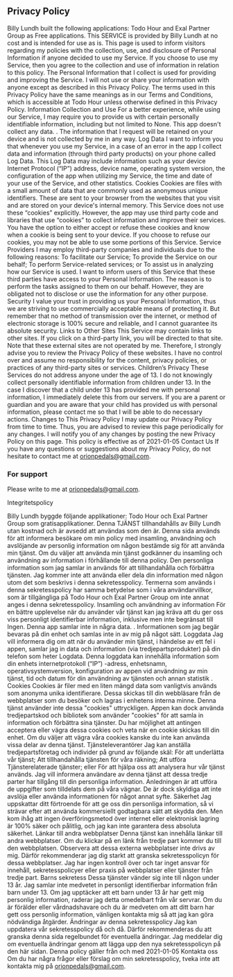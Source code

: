 ## Privacy Policy
Billy Lundh built the following applications: Todo Hour and Exal Partner Group as Free applications. This SERVICE is provided by Billy Lundh at no cost and is intended for use as is.
This page is used to inform visitors regarding my policies with the collection, use, and disclosure of Personal Information if anyone decided to use my Service.
If you choose to use my Service, then you agree to the collection and use of information in relation to this policy. The Personal Information that I collect is used for providing and improving the Service. I will not use or share your information with anyone except as described in this Privacy Policy.
The terms used in this Privacy Policy have the same meanings as in our Terms and Conditions, which is accessible at Todo Hour unless otherwise defined in this Privacy Policy.
Information Collection and Use
For a better experience, while using our Service, I may require you to provide us with certain personally identifiable information, including but not limited to None. This app doesn't collect any data. . The information that I request will be retained on your device and is not collected by me in any way.
Log Data
I want to inform you that whenever you use my Service, in a case of an error in the app I collect data and information (through third party products) on your phone called Log Data. This Log Data may include information such as your device Internet Protocol (“IP”) address, device name, operating system version, the configuration of the app when utilizing my Service, the time and date of your use of the Service, and other statistics.
Cookies
Cookies are files with a small amount of data that are commonly used as anonymous unique identifiers. These are sent to your browser from the websites that you visit and are stored on your device's internal memory.
This Service does not use these “cookies” explicitly. However, the app may use third party code and libraries that use “cookies” to collect information and improve their services. You have the option to either accept or refuse these cookies and know when a cookie is being sent to your device. If you choose to refuse our cookies, you may not be able to use some portions of this Service.
Service Providers
I may employ third-party companies and individuals due to the following reasons:
To facilitate our Service;
To provide the Service on our behalf;
To perform Service-related services; or
To assist us in analyzing how our Service is used.
I want to inform users of this Service that these third parties have access to your Personal Information. The reason is to perform the tasks assigned to them on our behalf. However, they are obligated not to disclose or use the information for any other purpose.
Security
I value your trust in providing us your Personal Information, thus we are striving to use commercially acceptable means of protecting it. But remember that no method of transmission over the internet, or method of electronic storage is 100% secure and reliable, and I cannot guarantee its absolute security.
Links to Other Sites
This Service may contain links to other sites. If you click on a third-party link, you will be directed to that site. Note that these external sites are not operated by me. Therefore, I strongly advise you to review the Privacy Policy of these websites. I have no control over and assume no responsibility for the content, privacy policies, or practices of any third-party sites or services.
Children’s Privacy
These Services do not address anyone under the age of 13. I do not knowingly collect personally identifiable information from children under 13. In the case I discover that a child under 13 has provided me with personal information, I immediately delete this from our servers. If you are a parent or guardian and you are aware that your child has provided us with personal information, please contact me so that I will be able to do necessary actions.
Changes to This Privacy Policy
I may update our Privacy Policy from time to time. Thus, you are advised to review this page periodically for any changes. I will notify you of any changes by posting the new Privacy Policy on this page.
This policy is effective as of 2021-01-05
Contact Us
If you have any questions or suggestions about my Privacy Policy, do not hesitate to contact me at orionpedals@gmail.com.


### For support
Please write to me at orionpedals@gmail.com.

Integritetspolicy

Billy Lundh byggde följande applikationer: Todo Hour och Exal Partner Group som gratisapplikationer. Denna TJÄNST tillhandahålls av Billy Lundh utan kostnad och är avsedd att användas som den är. Denna sida används för att informera besökare om min policy med insamling, användning och avslöjande av personlig information om någon bestämde sig för att använda min tjänst. Om du väljer att använda min tjänst godkänner du insamling och användning av information i förhållande till denna policy. Den personliga information som jag samlar in används för att tillhandahålla och förbättra tjänsten. Jag kommer inte att använda eller dela din information med någon utom det som beskrivs i denna sekretesspolicy. Termerna som används i denna sekretesspolicy har samma betydelse som i våra användarvillkor, som är tillgängliga på Todo Hour och Exal Partner Group om inte annat anges i denna sekretesspolicy. Insamling och användning av information För en bättre upplevelse när du använder vår tjänst kan jag kräva att du ger oss viss personligt identifierbar information, inklusive men inte begränsat till Ingen. Denna app samlar inte in några data. . Informationen som jag begär bevaras på din enhet och samlas inte in av mig på något sätt. Loggdata Jag vill informera dig om att när du använder min tjänst, i händelse av ett fel i appen, samlar jag in data och information (via tredjepartsprodukter) på din telefon som heter Logdata. Denna loggdata kan innehålla information som din enhets internetprotokoll (“IP”) -adress, enhetsnamn, operativsystemversion, konfiguration av appen vid användning av min tjänst, tid och datum för din användning av tjänsten och annan statistik . Cookies Cookies är filer med en liten mängd data som vanligtvis används som anonyma unika identifierare. Dessa skickas till din webbläsare från de webbplatser som du besöker och lagras i enhetens interna minne. Denna tjänst använder inte dessa "cookies" uttryckligen. Appen kan dock använda tredjepartskod och bibliotek som använder "cookies" för att samla in information och förbättra sina tjänster. Du har möjlighet att antingen acceptera eller vägra dessa cookies och veta när en cookie skickas till din enhet. Om du väljer att vägra våra cookies kanske du inte kan använda vissa delar av denna tjänst. Tjänsteleverantörer Jag kan anställa tredjepartsföretag och individer på grund av följande skäl: För att underlätta vår tjänst; Att tillhandahålla tjänsten för våra räkning; Att utföra Tjänsterelaterade tjänster; eller För att hjälpa oss att analysera hur vår tjänst används. Jag vill informera användare av denna tjänst att dessa tredje parter har tillgång till din personliga information. Anledningen är att utföra de uppgifter som tilldelats dem på våra vägnar. De är dock skyldiga att inte avslöja eller använda informationen för något annat syfte. Säkerhet Jag uppskattar ditt förtroende för att ge oss din personliga information, så vi strävar efter att använda kommersiellt godtagbara sätt att skydda den. Men kom ihåg att ingen överföringsmetod över internet eller elektronisk lagring är 100% säker och pålitlig, och jag kan inte garantera dess absoluta säkerhet. Länkar till andra webbplatser Denna tjänst kan innehålla länkar till andra webbplatser. Om du klickar på en länk från tredje part kommer du till den webbplatsen. Observera att dessa externa webbplatser inte drivs av mig. Därför rekommenderar jag dig starkt att granska sekretesspolicyn för dessa webbplatser. Jag har ingen kontroll över och tar inget ansvar för innehåll, sekretesspolicyer eller praxis på webbplatser eller tjänster från tredje part. Barns sekretess Dessa tjänster vänder sig inte till någon under 13 år. Jag samlar inte medvetet in personligt identifierbar information från barn under 13. Om jag upptäcker att ett barn under 13 år har gett mig personlig information, raderar jag detta omedelbart från vår servrar. Om du är förälder eller vårdnadshavare och du är medveten om att ditt barn har gett oss personlig information, vänligen kontakta mig så att jag kan göra nödvändiga åtgärder. Ändringar av denna sekretesspolicy Jag kan uppdatera vår sekretesspolicy då och då. Därför rekommenderas du att granska denna sida regelbundet för eventuella ändringar. Jag meddelar dig om eventuella ändringar genom att lägga upp den nya sekretesspolicyn på den här sidan. Denna policy gäller från och med 2021-01-05 Kontakta oss Om du har några frågor eller förslag om min sekretesspolicy, tveka inte att kontakta mig på orionpedals@gmail.com.
